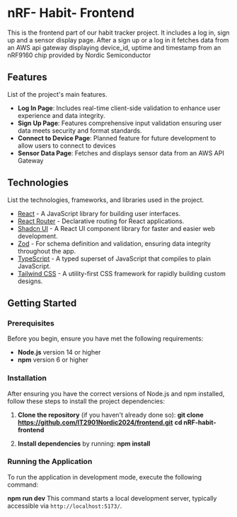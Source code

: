 # nRF- Habit- Frontend

This is the frontend part of our habit tracker project. It includes a log in, sign up and a sensor display page. After a sign up or a log in it fetches data from an AWS api gateway displaying device_id, uptime and timestamp from an nRF9160 chip provided by Nordic Semiconductor 

## Features

List of the project's main features.

- **Log In Page**: Includes real-time client-side validation to enhance user experience and data integrity.
- **Sign Up Page**: Features comprehensive input validation ensuring user data meets security and format standards.
- **Connect to Device Page**: Planned feature for future development to allow users to connect to devices
- **Sensor Data Page**: Fetches and displays sensor data from an AWS API Gateway


## Technologies

List the technologies, frameworks, and libraries used in the project.

- [React](https://reactjs.org/) - A JavaScript library for building user interfaces.
- [React Router](https://reactrouter.com/) - Declarative routing for React applications.
- [Shadcn UI](https://shadcn.github.io/ui/) - A React UI component library for faster and easier web development.
- [Zod](https://github.com/colinhacks/zod) - For schema definition and validation, ensuring data integrity throughout the app.
- [TypeScript](https://www.typescriptlang.org/) - A typed superset of JavaScript that compiles to plain JavaScript.
- [Tailwind CSS](https://tailwindcss.com/) - A utility-first CSS framework for rapidly building custom designs.

## Getting Started

### Prerequisites

Before you begin, ensure you have met the following requirements:

- **Node.js** version 14 or higher
- **npm** version 6 or higher

### Installation

After ensuring you have the correct versions of Node.js and npm installed, follow these steps to install the project dependencies:

1. **Clone the repository** (if you haven't already done so):
**git clone https://github.com/IT2901Nordic2024/frontend.git**
**cd nRF-habit-frontend**

1. **Install dependencies** by running:
**npm install**

### Running the Application 

To run the application in development mode, execute the following command:

**npm run dev**
This command starts a local development server, typically accessible via `http://localhost:5173/`.
